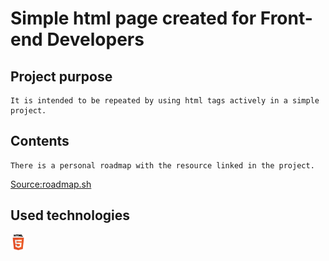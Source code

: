 # Simple html page created for Front-end Developers


## Project purpose

```
It is intended to be repeated by using html tags actively in a simple project.
```
## Contents

```
There is a personal roadmap with the resource linked in the project.
```
<a href="https://roadmap.sh/">Source:roadmap.sh</a>

## Used technologies

<img align="left" src="https://raw.githubusercontent.com/github/explore/80688e429a7d4ef2fca1e82350fe8e3517d3494d/topics/html/html.png" width="25" height="25" />





